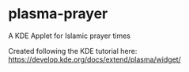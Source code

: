 # plasma-prayer
A KDE Applet for Islamic prayer times

Created following the KDE tutorial here: https://develop.kde.org/docs/extend/plasma/widget/
